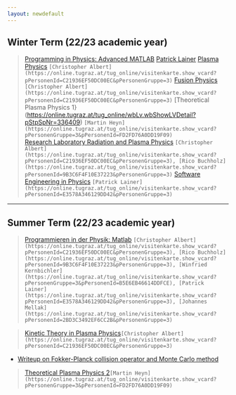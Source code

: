 ```yaml
---
layout: newdefault
---
```


## Winter Term (22/23 academic year)

> [Programming in Physics: Advanced MATLAB](https://online.tugraz.at/tug_online/wbLv.wbShowLVDetail?pStpSpNr=336263) [Patrick Lainer](https://online.tugraz.at/tug_online/visitenkarte.show_vcard?pPersonenId=E3578A346129DD42&pPersonenGruppe=3)
> [Plasma Physics](https://online.tugraz.at/tug_online/wbLv.wbShowLVDetail?pStpSpNr=338120) `[Christopher Albert](https://online.tugraz.at/tug_online/visitenkarte.show_vcard?pPersonenId=C21936EF50DC00EC&pPersonenGruppe=3)`
> [Fusion Physics](https://online.tugraz.at/tug_online/wbLv.wbShowLVDetail?pStpSpNr=337418) `[Christopher Albert](https://online.tugraz.at/tug_online/visitenkarte.show_vcard?pPersonenId=C21936EF50DC00EC&pPersonenGruppe=3)`
> [Theoretical Plasma Physics 1}(https://online.tugraz.at/tug_online/wbLv.wbShowLVDetail?pStpSpNr=336409) `[Martin Heyn](https://online.tugraz.at/tug_online/visitenkarte.show_vcard?pPersonenGruppe=3&pPersonenId=FD2FD76A0DD19F09)`	
> [Research Laboratory Radiation and Plasma Physics](https://online.tugraz.at/tug_online/wbLv.wbShowLVDetail?pStpSpNr=338069) `[Christopher Albert](https://online.tugraz.at/tug_online/visitenkarte.show_vcard?pPersonenId=C21936EF50DC00EC&pPersonenGruppe=3), [Rico Buchholz](https://online.tugraz.at/tug_online/visitenkarte.show_vcard?pPersonenId=9B3C6F4F10E37223&pPersonenGruppe=3)`
> [Software Engineering in Physics](https://online.tugraz.at/tug_online/ee/ui/ca2/app/desktop/#/slc.tm.cp/student/courses/410565?$ctx=design=ca;lang=de&$scrollTo=toc_overview) `[Patrick Lainer](https://online.tugraz.at/tug_online/visitenkarte.show_vcard?pPersonenId=E3578A346129DD42&pPersonenGruppe=3)`
----

## Summer Term (22/23 academic year)

> [Programmieren in der Physik: Matlab](https://online.tugraz.at/tug_online/wbLv.wbShowLVDetail?pStpSpNr=335823) `[Christopher Albert](https://online.tugraz.at/tug_online/visitenkarte.show_vcard?pPersonenId=C21936EF50DC00EC&pPersonenGruppe=3), [Rico Buchholz](https://online.tugraz.at/tug_online/visitenkarte.show_vcard?pPersonenId=9B3C6F4F10E37223&pPersonenGruppe=3), [Winfried Kernbichler](https://online.tugraz.at/tug_online/visitenkarte.show_vcard?pPersonenGruppe=3&pPersonenId=B5E6EB46614DDFCE), [Patrick Lainer](https://online.tugraz.at/tug_online/visitenkarte.show_vcard?pPersonenId=E3578A346129DD42&pPersonenGruppe=3), [Johannes Mellak](https://online.tugraz.at/tug_online/visitenkarte.show_vcard?pPersonenId=2BD3C3492EF6CC2B&pPersonenGruppe=3)`

> [Kinetic Theory in Plasma Physics](https://online.tugraz.at/tug_online/wbLv.wbShowLVDetail?pStpSpNr=334655)`[Christopher Albert](https://online.tugraz.at/tug_online/visitenkarte.show_vcard?pPersonenId=C21936EF50DC00EC&pPersonenGruppe=3)`
- [Writeup on Fokker-Planck collision operator and Monte Carlo method](/assets/teaching/fokker_planck.pdf)

> [Theoretical Plasma Physics 2](https://online.tugraz.at/tug_online/wbLv.wbShowLVDetail?pStpSpNr=333021&pSpracheNr=)`[Martin Heyn](https://online.tugraz.at/tug_online/visitenkarte.show_vcard?pPersonenGruppe=3&pPersonenId=FD2FD76A0DD19F09)`	



<!---Test <a href="https://online.tugraz.at/tug_online/visitenkarte.show_vcard?pPersonenGruppe=3&pPersonenId=5EA12B560A4DB1D7" style="text-decoration:none;color:black">Link Test</a>--->
